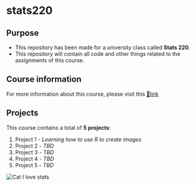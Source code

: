 # stats220

## Purpose
- This repository has been made for a university class called **Stats 220**. 
- This repository will contain all code and other things related to the assignments of this course.

## Course information
For more information about this course, please visit this [🔗link](https://courseoutline.auckland.ac.nz/dco/course/STATS/220/1243)

## Projects
This course contains a total of **5 projects**:
1. Project 1 - _Learning how to use R to create images_
2. Project 2 - _TBD_
3. Project 3 - _TBD_
4. Project 4 - _TBD_
5. Project 5 - _TBD_


![Cat I love stats](https://image.spreadshirtmedia.net/image-server/v1/compositions/T560A239PA1090PT17X6Y0D312520242W16715H20059/views/1,width=550,height=550,appearanceId=239,backgroundColor=BACAE0,noPt=true/i-love-cats-statistics-organic-short-sleeved-baby-bodysuit.jpg)
